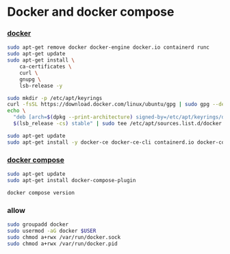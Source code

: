 # Docker and docker compose
### [docker](https://docs.docker.com/install/linux/docker-ce/ubuntu/)
```zsh
sudo apt-get remove docker docker-engine docker.io containerd runc
sudo apt-get update
sudo apt-get install \
    ca-certificates \
    curl \
    gnupg \
    lsb-release -y

sudo mkdir -p /etc/apt/keyrings
curl -fsSL https://download.docker.com/linux/ubuntu/gpg | sudo gpg --dearmor -o /etc/apt/keyrings/docker.gpg
echo \
  "deb [arch=$(dpkg --print-architecture) signed-by=/etc/apt/keyrings/docker.gpg] https://download.docker.com/linux/ubuntu \
  $(lsb_release -cs) stable" | sudo tee /etc/apt/sources.list.d/docker.list > /dev/null

sudo apt-get update
sudo apt-get install -y docker-ce docker-ce-cli containerd.io docker-compose-plugin
```

### [docker compose](https://docs.docker.com/compose/install/compose-plugin/#installing-compose-on-linux-systems)
```zsh
sudo apt-get update
sudo apt-get install docker-compose-plugin

docker compose version
```

### allow
```zsh
sudo groupadd docker
sudo usermod -aG docker $USER
sudo chmod a+rwx /var/run/docker.sock
sudo chmod a+rwx /var/run/docker.pid
```
